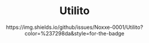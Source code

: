 <div align="center"><h1>Utilito</h1></div>
<div align="center">https://img.shields.io/github/issues/Noxxe-0001/Utilito?color=%237298da&style=for-the-badge</div>

